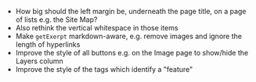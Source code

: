- How big should the left margin be, underneath the page title, on a page of lists e.g. the Site Map?
- Also rethink the vertical whitespace in those items
- Make `getExerpt` markdown-aware, e.g. remove images and ignore the length of hyperlinks
- Improve the style of all buttons e.g. on the Image page to show/hide the Layers column
- Improve the style of the tags which identify a "feature"
